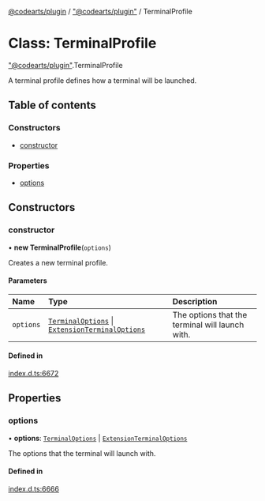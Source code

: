 [@codearts/plugin](../README.md) / ["@codearts/plugin"](../modules/_codearts_plugin_.md) / TerminalProfile

# Class: TerminalProfile

["@codearts/plugin"](../modules/_codearts_plugin_.md).TerminalProfile

A terminal profile defines how a terminal will be launched.

## Table of contents

### Constructors

- [constructor](codearts_plugin_.TerminalProfile.md#constructor)

### Properties

- [options](codearts_plugin_.TerminalProfile.md#options)

## Constructors

### constructor

• **new TerminalProfile**(`options`)

Creates a new terminal profile.

#### Parameters

| Name | Type | Description |
| :------ | :------ | :------ |
| `options` | [`TerminalOptions`](../interfaces/codearts_plugin_.TerminalOptions.md) \| [`ExtensionTerminalOptions`](../interfaces/codearts_plugin_.ExtensionTerminalOptions.md) | The options that the terminal will launch with. |

#### Defined in

[index.d.ts:6672](https://github.com/huaweicloud/cloudide-plugin-api/blob/4d28848/index.d.ts#L6672)

## Properties

### options

• **options**: [`TerminalOptions`](../interfaces/codearts_plugin_.TerminalOptions.md) \| [`ExtensionTerminalOptions`](../interfaces/codearts_plugin_.ExtensionTerminalOptions.md)

The options that the terminal will launch with.

#### Defined in

[index.d.ts:6666](https://github.com/huaweicloud/cloudide-plugin-api/blob/4d28848/index.d.ts#L6666)
